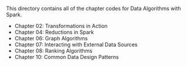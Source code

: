 This directory contains all of the chapter codes for Data Algorithms with Spark.

* Chapter 02: Transformations in Action
* Chapter 04: Reductions in Spark
* Chapter 06: Graph Algorithms
* Chapter 07: Interacting with External Data Sources
* Chapter 08: Ranking Algorithms
* Chapter 10: Common Data Design Patterns
